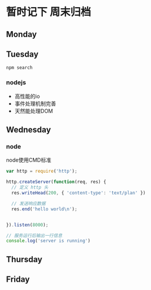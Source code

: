 # 暂时记下 周末归档

## Monday

## Tuesday

`npm search`

### nodejs

- 高性能的io
- 事件处理机制完善
- 天然能处理DOM

  

## Wednesday

### node

node使用CMD标准

```js
var http = require('http');

http.createServer(function(req, res) {
  // 定义 http 头
  res.writeHead(200, { 'content-type': 'text/plan' })

  // 发送响应数据
  res.end('hello world\n');


}).listen(8000);

// 服务运行后输出一行信息
console.log('server is running')
```

## Thursday

## Friday
 